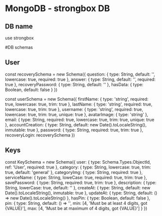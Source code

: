 # MongoDB - strongbox DB

## DB name

use strongbox

#DB schemas

## User
const recoverySchema = new Schema({
  question: {
    type: String,
    default: '',
    lowercase: true,
    required: true
  },
  answer: {
    type: String,
    default: '',
    required: true
  },
  recoveryPassword: {
    type: String,
    default: ''
  },
  hasData: {
    type: Boolean,
    default: false
  }
})

const userSchema = new Schema({
  firstName: {
    type: 'string',
    required: true,
    lowercase: true,
    trim: true
  },
  lastName: {
    type: 'string',
    required: true,
    lowercase: true,
    trim: true
  },
  username: {
    type: 'string',
    required: true,
    lowercase: true,
    trim: true,
    unique: true
  },
  avatarImage: {
    type: 'string'
  },
  email: {
    type: String,
    required: true,
    lowercase: true,
    trim: true,
    unique: true
  },
  accountCreation: {
    type: String,
    default: new Date().toLocaleString(),
    inmutable: true
  },
  password: {
    type: String,
    required: true,
    trim: true
  },
  recoveryLogin: recoverySchema
})

## Keys
const KeySchema = new Schema({
  user: {
    type: Schema.Types.ObjectId,
    ref: 'User',
    required: true
  },
  category: {
    type: String,
    lowercase: true,
    trim: true,
    default: 'general'
  },
  categoryImg: {
    type: String,
    required: true
  },
  serviceName: {
    type: String,
    loweCase: true,
    required: true,
    trim: true
  },
  savePassword: {
    type: String,
    required: true,
    trim: true
  },
  description: {
    type: String,
    lowerCase: true,
    default: ''
  },
  createAt: {
    type: String,
    default: new Date().toLocaleString(),
    inmutable: true
  },
  updateAt: {
    type: String,
    default: () => new Date().toLocaleString()
  },
  hasPin: {
    type: Boolean,
    default: false
  },
  pin: {
    type: String,
    default: () => '',
    min: [4, 'Must be at least 4 digits, got {VALUE}'],
    max: [4, 'Must be at maximum of 4 digits, got {VALUE}']
  }
})